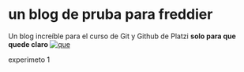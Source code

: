 # un blog de pruba para freddier
Un blog increíble para el curso de Git y Github de Platzi
**solo para que quede claro**
[![que](hola "que")](https://media.revistagq.com/photos/5ca5f6a77a3aec0df5496c59/16:9/w_1920,c_limit/bob_esponja_9564.png "que")



experimeto 1



